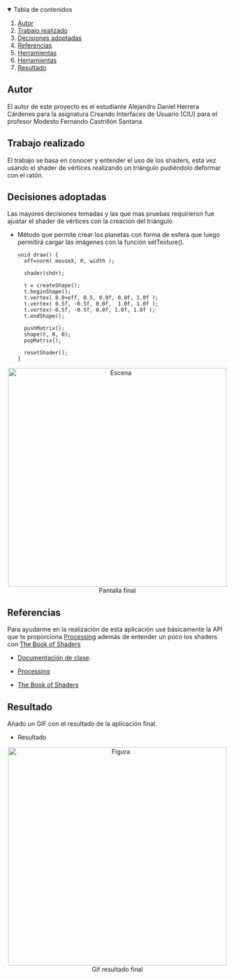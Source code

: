 <!-- TABLE OF CONTENTS -->
<details open="open">
  <summary>Tabla de contenidos</summary>
  <ol>
    <li>
      <a href="#Autor">Autor</a>
    </li>
    <li>
      <a href="#Trabajo realizado">Trabajo realizado</a>
    </li>
    <li><a href="#decisiones-adoptadas">Decisiones adoptadas</a></li>
    <li><a href="#referencias">Referencias</a></li>
    <li><a href="#referencias">Herramientas</a></li>
    <li><a href="#problemas-a-resolver">Herramientas</a></li>
    <li><a href="#resultado">Resultado</a></li>
  </ol>
</details>




## Autor

El autor de este proyecto es el estudiante Alejandro Daniel Herrera Cárdenes para la asignatura Creando Interfaces de Usuario (CIU) para el profesor Modesto Fernando Castrillón Santana. 


## Trabajo realizado

El trabajo se basa en conocer y entender el uso de los shaders, esta vez usando el shader de vértices realizando un triángulo pudiéndolo deformar con el ratón.

## Decisiones adoptadas

Las mayores decisiones tomadas y las que mas pruebas requirieron fue ajustar el shader de vértices con la creación del triángulo


* Método que permite crear los planetas con forma de esfera que luego permitirá cargar las imágenes con la función setTexture().
  ```
  void draw() {
    off=norm( mouseX, 0, width );
 
    shader(shdr);
 
    t = createShape();
    t.beginShape();
    t.vertex( 0.0+off, 0.5, 0.0f, 0.0f, 1.0f );   
    t.vertex( 0.5f, -0.5f, 0.0f,  1.0f, 1.0f );   
    t.vertex(-0.5f, -0.5f, 0.0f, 1.0f, 1.0f );   
    t.endShape();
  
    pushMatrix();
    shape(t, 0, 0);
    popMatrix();
 
    resetShader();
  }
 <p align="center"><img src="images/triangulo_shader.png" alt="Escena" width="500" height="500"></br>Pantalla final</p>
 


## Referencias

Para ayudarme en la realización de esta aplicación usé básicamente la API que te proporciona [Processing](https://www.processing.org/) además de entender un poco los shaders con [The Book of Shaders](https://thebookofshaders.com/)

* [Documentación de clase](https://ncvt-aep.ulpgc.es/cv/ulpgctp21/pluginfile.php/412240/mod_resource/content/40/CIU_Pr_cticas.pdf).

* [Processing](https://www.processing.org/)

* [The Book of Shaders](https://thebookofshaders.com/)

## 
## Resultado

Añado un GIF con el resultado de la aplicación final.

  * Resultado
  <p align="center"><img src="images/Dibujo_Shader.gif" alt="Figura" width="500" height="500"></br>Gif resultado final</p>
